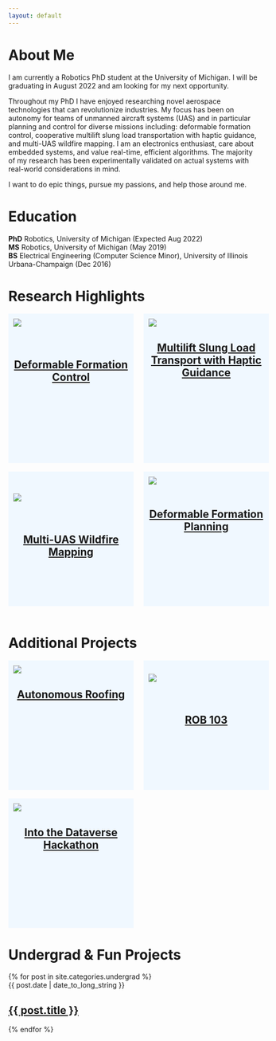 ```yaml
---
layout: default
---
```

# About Me
I am currently a Robotics PhD student at the University of Michigan. I will be graduating in August 2022 and am looking for my next opportunity. 

Throughout my PhD I have enjoyed researching novel aerospace technologies that can revolutionize industries. My focus has been on autonomy for teams of unmanned aircraft systems (UAS) and in particular planning and control for diverse missions including: deformable formation control, cooperative multilift slung load transportation with haptic guidance, and multi-UAS wildfire mapping. I am an electronics enthusiast, care about embedded systems, and value real-time, efficient algorithms. The majority of my research has been experimentally validated on actual systems with real-world considerations in mind.

I want to do epic things, pursue my passions, and help those around me.


# Education    
**PhD** Robotics, University of Michigan (Expected Aug 2022) <br>
**MS** Robotics, University of Michigan (May 2019) <br>
**BS** Electrical Engineering (Computer Science Minor), University of Illinois Urbana-Champaign (Dec 2016)

# Research Highlights
<div style="width: 100%;">
    <div style="width: 46%; float: left; height: 280px;background: AliceBlue; padding: 10px;
                "> 
    <a href="{{site.baseurl}}/posts/2020/07/17/deformable-formation-control.html">
        <img src="{{site.baseurl}}/images/acc2019_teaser_figure.png">
    </a><br><br><br>
    <h2 style="text-align:center;">
        <a href="{{site.baseurl}}/posts/2020/07/17/deformable-formation-control.html">Deformable Formation Control
        </a>
    </h2>
    </div><div style="margin-left: 46%; width: 8%;               "> 
    </div>
    <div style="margin-left: 54%; width: 46%; height: 280px;background: AliceBlue;    padding: 10px;           "> 
      <a href="{{site.baseurl}}/posts/2022/03/28/cooperative-payload-haptic-guidance.html">
        <img src="{{site.baseurl}}/images/haptic_guidance_1st_person_cropped.jpg">
    </a>
    <h2 style="text-align:center;">
        <a href="{{site.baseurl}}/posts/2022/03/28/cooperative-payload-haptic-guidance.html">Multilift Slung Load Transport with Haptic Guidance
        </a>
    </h2> 
    </div>
</div>

<br>

<div style="width: 100%;">
    <div style="width: 46%; float: left; background: AliceBlue; padding: 10px; height: 250px;
                "> 
    <br><br>
    <a href="{{site.baseurl}}/posts/2022/03/28/wildfire-mapping.html">
        <img src="{{site.baseurl}}/images/wildfire_mapping.png">
    </a>
    <br><br><br>
    <h2 style="text-align:center;">
        <a href="{{site.baseurl}}/posts/2022/03/28/wildfire-mapping.html">Multi-UAS Wildfire Mapping
        </a>
    </h2>
    </div><div style="margin-left: 46%; width: 8%;               "> 
    </div>
    <div style="margin-left: 54%; width: 46%; background: AliceBlue;    padding: 10px; height: 250px;          "> 

  <a href="{{site.baseurl}}/posts/2022/03/28/deformable-formation-planning.html">
     <img src="{{site.baseurl}}/images/iros2022.png">
</a><br><br>
<h2 style="text-align:center;">
    <a href="{{site.baseurl}}/posts/2022/03/28/deformable-formation-planning.html">Deformable Formation Planning
    </a>
</h2>
    </div>
</div>

<br>

# Additional Projects

<div style="width: 100%;">
    <div style="width: 46%; float: left; background: AliceBlue; padding: 10px;height: 240px;
                "> 
        <a href="{{site.baseurl}}/posts/2022/03/28/nailgun-drone.html">
            <img src="{{site.baseurl}}/images/autonomous_roofing_board_view.png">
        </a>
        <h2 style="text-align:center;">
            <a href="{{site.baseurl}}/posts/2022/03/28/nailgun-drone.html">Autonomous Roofing
            </a>
        </h2>
    </div>
    <div style="margin-left: 46%; width: 8%;               "> 
    </div>
    <div style="margin-left: 54%; width: 46%; background: AliceBlue;    padding: 10px;height: 240px;           ">
        <br>
        <a href="{{site.baseurl}}/posts/2022/03/28/nailgun-drone.html">
            <img src="{{site.baseurl}}/images/rob103.jpg">
        </a>
        <br><br><br>
        <h2 style="text-align:center;">
            <a href="{{site.baseurl}}/posts/2021/05/28/rob-103.html">ROB 103
            </a>
        </h2> 
    </div>
</div>

<br>

<div style="width: 100%;">
    <div style="width: 46%; float: left; background: AliceBlue; padding: 10px;height: 240px;
                "> 
        <a href="{{site.baseurl}}/posts/2022/03/28/nsin-hackathon.html">
            <img src="{{site.baseurl}}/images/SCRIBE_Mockup.png">
        </a>
        <h2 style="text-align:center;">
            <a href="{{site.baseurl}}/posts/2022/03/28/nsin-hackathon.html">Into the Dataverse Hackathon
            </a>
        </h2>
    </div>
    <div style="margin-left: 46%; width: 54%; height: 240px;              "> 
    </div>
</div>

<br>

 <h1>Undergrad & Fun Projects</h1>
  {% for post in site.categories.undergrad %}
  <article>
  <time datetime="{{ post.date | date: "%Y-%m-%d" }}">{{ post.date | date_to_long_string }}</time>
    <h2>
      <a href="{{ post.url }}">
        {{ post.title }}
      </a>
    </h2>
    
  </article>
{% endfor %}